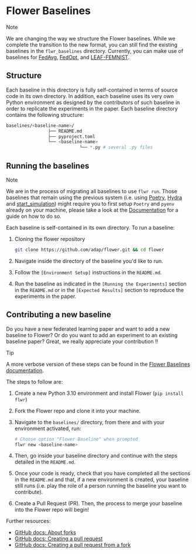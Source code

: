 # Flower Baselines


> [!NOTE] 
> We are changing the way we structure the Flower baselines. While we complete the transition to the new format, you can still find the existing baselines in the `flwr_baselines` directory. Currently, you can make use of baselines for [FedAvg](flwr_baselines/flwr_baselines/publications/fedavg_mnist/README.md), [FedOpt](flwr_baselines/flwr_baselines/publications/adaptive_federated_optimization/README.md), and [LEAF-FEMNIST](flwr_baselines/flwr_baselines/publications/leaf/femnist/README.md).


## Structure

Each baseline in this directory is fully self-contained in terms of source code in its own directory. In addition, each baseline uses its very own Python environment as designed by the contributors of such baseline in order to replicate the experiments in the paper. Each baseline directory contains the following structure:

```bash
baselines/<baseline-name>/
                ├── README.md
                ├── pyproject.toml
                └── <baseline-name>
                            └── *.py # several .py files
```

## Running the baselines

> [!NOTE]
> We are in the process of migrating all baselines to use `flwr run`. Those baselines that remain using the previous system (i.e. using [Poetry](https://python-poetry.org/), [Hydra](https://hydra.cc/) and [start_simulation](https://flower.ai/docs/framework/ref-api/flwr.simulation.start_simulation.html)) might require you to first setup `Poetry` and `pyenv` already on your machine, please take a look at the [Documentation](https://flower.ai/docs/baselines/how-to-use-baselines.html#setting-up-your-machine) for a guide on how to do so.

Each baseline is self-contained in its own directory. To run a baseline:

1. Cloning the flower repository

    ```bash
    git clone https://github.com/adap/flower.git && cd flower
    ```

2. Navigate inside the directory of the baseline you'd like to run.
3. Follow the `[Environment Setup]` instructions in the `README.md`.
4. Run the baseline as indicated in the `[Running the Experiments]` section in the `README.md` or in the `[Expected Results]` section to reproduce the experiments in the paper.


## Contributing a new baseline

Do you have a new federated learning paper and want to add a new baseline to Flower? Or do you want to add an experiment to an existing baseline paper? Great, we really appreciate your contribution !!

> [!TIP]
> A more verbose version of these steps can be found in the [Flower Baselines documentation](https://flower.ai/docs/baselines/how-to-contribute-baselines.html).

The steps to follow are:

1. Create a new Python 3.10 environment and install Flower (`pip install flwr`)
1. Fork the Flower repo and clone it into your machine.
2. Navigate to the `baselines/` directory, from there and with your environment activated, run:

    ```bash
    # Choose option "Flower Baseline" when prompted
    flwr new <baseline-name>
    ```
3. Then, go inside your baseline directory and continue with the steps detailed in the `README.md`.
4. Once your code is ready, check that you have completed all the sections in the `README.md` and that, if a new environment is created, your baseline still runs (i.e. play the role of a person running the baseline you want to contribute).
5. Create a Pull Request (PR). Then, the process to merge your baseline into the Flower repo will begin!


Further resources:
* [GitHub docs: About forks](https://docs.github.com/en/pull-requests/collaborating-with-pull-requests/working-with-forks/about-forks)
* [GitHub docs: Creating a pull request](https://docs.github.com/en/pull-requests/collaborating-with-pull-requests/proposing-changes-to-your-work-with-pull-requests/creating-a-pull-request)
* [GitHub docs: Creating a pull request from a fork](https://docs.github.com/en/pull-requests/collaborating-with-pull-requests/proposing-changes-to-your-work-with-pull-requests/creating-a-pull-request-from-a-fork)

